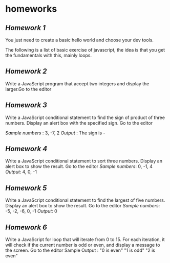 # homeworks

##  _Homework 1_
You just need to create a basic hello world and choose your dev tools. 

The following is a list of basic exercise of javascript, the idea is that you get the 
fundamentals with this, mainly loops.

##  _Homework 2_
Write a JavaScript program that accept two integers and display the larger.Go to the editor 

## _Homework 3_
Write a JavaScript conditional statement to find the sign of product of three numbers. Display an alert box with the specified sign. Go to the editor 

*Sample numbers* : 3, -7, 2 
_Output_ : The sign is - 


## _Homework 4_
Write a JavaScript conditional statement to sort three numbers. Display an alert box to show the result. Go to the editor 
*Sample numbers*: 0, -1, 4 
_Output_: 4, 0, -1 

## _Homework 5_
Write a JavaScript conditional statement to find the largest of five numbers. Display an alert box to show the result. Go to the editor 
*Sample numbers*: -5, -2, -6, 0, -1 
_Output_: 0 

## _Homework 6_
Write a JavaScript for loop that will iterate from 0 to 15. For each iteration, it will check if the current number is odd or even, and display a message to the screen. Go to the editor 
Sample Output : 
"0 is even" 
"1 is odd" 
"2 is even" 